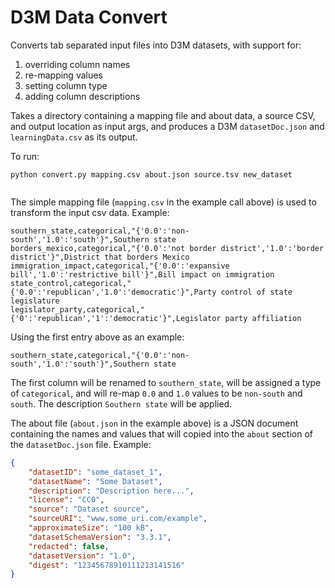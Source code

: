 D3M Data Convert
================

Converts tab separated input files into D3M datasets, with support for:
1. overriding column names
1. re-mapping values
1. setting column type
1. adding column descriptions

Takes a directory containing a mapping file and about data, a source CSV, and output location as input args, and produces a D3M `datasetDoc.json` and `learningData.csv` as its output.

To run:
```console
python convert.py mapping.csv about.json source.tsv new_dataset


```
The simple mapping file (`mapping.csv` in the example call above) is used to transform the input csv data.  Example:

```
southern_state,categorical,"{'0.0':'non-south','1.0':'south'}",Southern state
borders_mexico,categorical,"{'0.0':'not border district','1.0':'border district'}",District that borders Mexico
immigration_impact,categorical,"{'0.0':'expansive bill','1.0':'restrictive bill'}",Bill impact on immigration
state_control,categorical,"{'0.0':'republican','1.0':'democratic'}",Party control of state legislature
legislator_party,categorical,"{'0':'republican','1':'democratic'}",Legislator party affiliation
```

Using the first entry above as an example:

```southern_state,categorical,"{'0.0':'non-south','1.0':'south'}",Southern state```

The first column will be renamed to `southern_state`, will be assigned a type of `categorical`, and will re-map `0.0` and `1.0` values to be `non-south` and `south`.  The description `Southern state` will be applied.

The about file (`about.json` in the example above) is a JSON document containing the names and values that will copied into the `about` section of the `datasetDoc.json` file.  Example:

```json
{
    "datasetID": "some_dataset_1",
    "datasetName": "Some Dataset",
    "description": "Description here...",
    "license": "CC0",
    "source": "Dataset source",
    "sourceURI": "www.some_uri.com/example",
    "approximateSize": "100 kB",
    "datasetSchemaVersion": "3.3.1",
    "redacted": false,
    "datasetVersion": "1.0",
    "digest": "12345678910111213141516"
}
```

